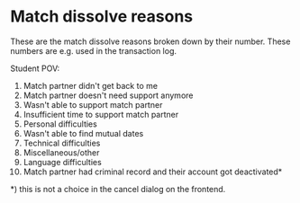 # Match dissolve reasons

These are the match dissolve reasons broken down by their number. These numbers are e.g. used in the transaction log.

Student POV:

1. Match partner didn't get back to me
2. Match partner doesn't need support anymore
3. Wasn't able to support match partner
4. Insufficient time to support match partner
5. Personal difficulties
6. Wasn't able to find mutual dates
7. Technical difficulties
8. Miscellaneous/other
9. Language difficulties
10. Match partner had criminal record and their account got deactivated\*

\*) this is not a choice in the cancel dialog on the frontend.
